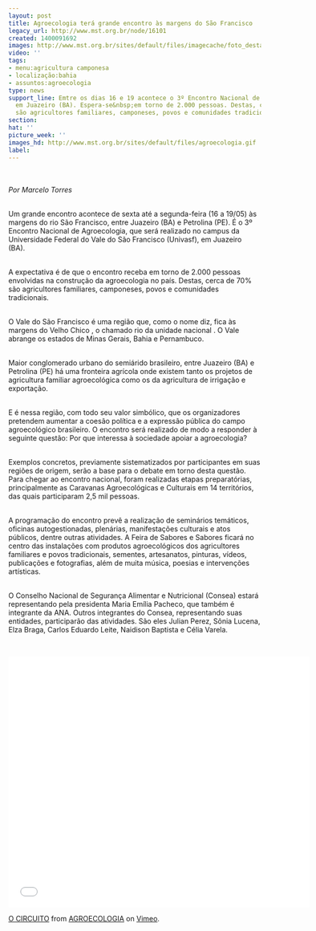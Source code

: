 ```yaml
---
layout: post
title: Agroecologia terá grande encontro às margens do São Francisco
legacy_url: http://www.mst.org.br/node/16101
created: 1400091692
images: http://www.mst.org.br/sites/default/files/imagecache/foto_destaque/agroecologia.gif
video: ''
tags:
- menu:agricultura camponesa
- localização:bahia
- assuntos:agroecologia
type: news
support_line: Emtre os dias 16 e 19 acontece o 3º Encontro Nacional de Agroecologia,
  em Juazeiro (BA). Espera-se&nbsp;em torno de 2.000 pessoas. Destas, cerca de 70%
  são agricultores familiares, camponeses, povos e comunidades tradicionais.
section: 
hat: ''
picture_week: ''
images_hd: http://www.mst.org.br/sites/default/files/agroecologia.gif
label: 
---
```

<p><br><br><em>Por Marcelo Torres</em></p><p><br>Um grande encontro acontece de sexta até a segunda-feira (16 a 19/05) às margens do rio São Francisco, entre Juazeiro (BA) e Petrolina (PE). É o 3º Encontro Nacional de Agroecologia, que será realizado no campus da Universidade Federal do Vale do São Francisco (Univasf), em Juazeiro (BA).&nbsp;</p><p><br>A expectativa é de que o encontro receba em torno de 2.000 pessoas envolvidas na construção da agroecologia no país. Destas, cerca de 70% são agricultores familiares, camponeses, povos e comunidades tradicionais.&nbsp;</p><p><br>O Vale do São Francisco é uma região que, como o nome diz, fica às margens do Velho Chico , o chamado rio da unidade nacional . O Vale abrange os estados de Minas Gerais, Bahia e Pernambuco.</p><p><br>Maior conglomerado urbano do semiárido brasileiro, entre Juazeiro (BA) e Petrolina (PE) há uma fronteira agrícola onde existem tanto os projetos de agricultura familiar agroecológica como os da agricultura de irrigação e exportação.</p><p><br>E é nessa região, com todo seu valor simbólico, que os organizadores pretendem aumentar a coesão política e a expressão pública do campo agroecológico brasileiro. O encontro será realizado de modo a responder à seguinte questão: Por que interessa à sociedade apoiar a agroecologia?&nbsp;</p><p><br>Exemplos concretos, previamente sistematizados por participantes em suas regiões de origem, serão a base para o debate em torno desta questão. Para chegar ao encontro nacional, foram realizadas etapas preparatórias, principalmente as Caravanas Agroecológicas e Culturais em 14 territórios, das quais participaram 2,5 mil pessoas.&nbsp;</p><p><br>A programação do encontro prevê a realização de seminários temáticos, oficinas autogestionadas, plenárias, manifestações culturais e atos públicos, dentre outras atividades. A Feira de Sabores e Sabores ficará no centro das instalações com produtos agroecológicos dos agricultores familiares e povos tradicionais, sementes, artesanatos, pinturas, vídeos, publicações e fotografias, além de muita música, poesias e intervenções artísticas.&nbsp;</p><p><br>O Conselho Nacional de Segurança Alimentar e Nutricional (Consea) estará representando pela presidenta Maria Emília Pacheco, que também é integrante da ANA. Outros integrantes do Consea, representando suas entidades, participarão das atividades. São eles Julian Perez, Sônia Lucena, Elza Braga, Carlos Eduardo Leite, Naidison Baptista e Célia Varela.&nbsp;</p><p>&nbsp;</p><p><iframe src="//player.vimeo.com/video/92963842" width="600" height="500" frameborder="0" webkitallowfullscreen="" mozallowfullscreen="" allowfullscreen=""></iframe></p><p><a href="http://vimeo.com/92963842">O CIRCUITO</a> from <a href="http://vimeo.com/agroecologia">AGROECOLOGIA</a> on <a href="https://vimeo.com">Vimeo</a>.</p>
